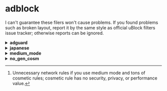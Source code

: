 # adblock

I can't guarantee these filers won't cause problems. If you found problems such as broken layout, report it by the same style as official uBlock filters issue tracker; otherwise reports can be ignored.

<details>
<summary><strong>adguard</strong></summary>

### adguard-social-plus.txt

AdGuard Social media filter tends to rely too much on cosmetic filters IMHO. This filter consists of network filters only and complements Social media filter.
- `||connect.facebook.net/en_US/sdk.js`
- `||platform.twitter.com/widgets.js`
- `||static.evernote.com^$third-party`

are commented out as some people will need them. Those who are sure don't need them can add them to User Rules without the initial `!`.

### adguard-tracking-plus.txt

AdGuard Tracking Protection filter is probably the least false-positive prone anti-tracking list; however, it comes with its own cost of less coverage. This filter aims to complement that and was extracted from my mobile filters but not identical. Some of bug reports are commented out but you can add them to User Rules without the initial `!`.

Inclusion criteria:
- Didn't and less likely to cause false-positive
- Useful to English user
- Useful to default-deny script settings such as uBlock Origin medium mode

</details>

<details>
<summary><strong>japanese</strong></summary>

### blog-parts-adult.txt

Removes ranking buttons on adult sites. See below.

### blog-parts.txt

This removes blog parts and ranking buttons on Japanese websites.

Exclusion:
- Potentially useful parts or buttons
- Buttons for simple search sites without ranking function
- Buttons on adult sites except for some common ones (see below)

### sable-filters2.txt

Inspired by Sable filter (http://meetingwords.com/RK2njtyC7k), this removes cookie consents. Main focuses are Japanese sites and other high-traffic sites many Japanese people will visit. False-positive prone rules won't be added (e.g. cookielaw.org, uk-cookie-consent plugin).

</details>

<details>
<summary><strong>medium_mode</strong></summary>

### ublock-dynamic-rules.txt

A whitelist for medium mode of uBlock Origin for English user. The purpose is to help those non-techie, yet security-conscious, people to use the mode. Payment services and mobile sites are out-of-scope. This is not a list I myself use so won't be updated frequently.

### ublock-dynamic-rules-plus.txt

- `* localhost * block`
- `file-scheme * 1p-script block`
- `file-scheme * inline-script block`

in addition to ublock-dynamic-rules.txt

### ublock-static-rules.txt

WordPress plugins have been security nightmare and are usually implemented in first-party resource that bypasses medium mode. Although it's impossible to block thousands of these plugins without breaking too many sites, blocking those unwanted plugins won't be a bad idea. While popular social and annoyances filters block many of them, they come with tons of unnecessary rules[^1] and also occasionally cause false-positive. For these reasons I've settled down to AdGuard Social media filter which is relatively small in size and rarely breaks pages; however, it only blocks minimal set of the plugins. This list includes 1) rules for the plugins not on the Social media filter or other default filter lists, 2) rules almost equivalent to Noscript's Application Boundaries Enforcer, and 3) a regex rule focused only on the latest survey scam campaign.

Exclusion:
- rules that caused or can cause false-positive
- rarely seen plugins such that used by less than 100 sites according to themesinfo.com
- CSS-only plugins; those generic rules can have performance impact so I guess blocking CSS-only plugins does not pay enough.

Click on the Raw button of the page and copy & paste the code to your uBlock Origin's My filters pane.

[^1]: Unnecessary network rules if you use medium mode and tons of cosmetic rules; cosmetic rule has no security, privacy, or performance value.
</details>

<details>
<summary><strong>no_gen_cosm</strong></summary>
  
### ublock-cosmetic-rules.txt

`Ignore generic cosmetic filters` is recommended if you want better performance without sacrificing security or privacy. However, you'll notice broken layout of many websites once you enabled this option. This filter adds two semi-generic cosmetic rules to mitigate the layout issue. Those TLD in the list are what I've confirmed the rule is useful on 2+ sites under the domain. If you browse non-English sites too, add your local domains accordingly. I also highly recommend you to add AdGuard Base in uBlock Origin default set of filters not only because it includes many specific cosmetic rules but also many potential problems by my rules are already addressed by the list.
</details>
